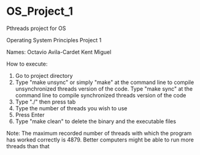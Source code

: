 # OS_Project_1
Pthreads project for OS

Operating System Principles Project 1

Names:
	Octavio Avila-Cardet
	Kent Miguel

How to execute:

1. Go to project directory
2. Type "make unsync" or simply "make" at the command line to compile unsynchronized threads version of the code.
   Type "make sync" at the command line to compile synchronized threads version of the code
3. Type "./" then press tab
4. Type the number of threads you wish to use
5. Press Enter
6. Type "make clean" to delete the binary and the executable files

Note: The maximum recorded number of threads with which the program has worked correctly is 4879. Better computers might be able to run more threads than that
